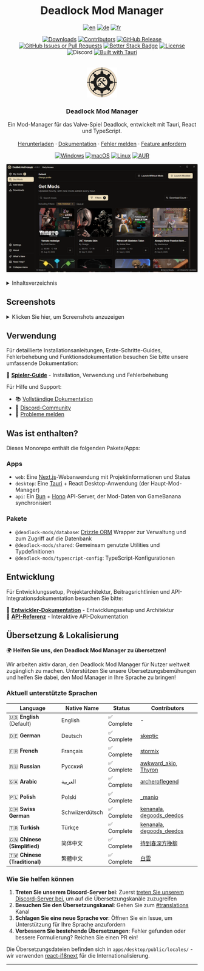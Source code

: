<!-- Improved compatibility of back to top link: See: https://github.com/othneildrew/Best-README-Template/pull/73 -->

<a id="readme-top"></a>

<div align="center">
<h1> Deadlock Mod Manager</h1>
</div>
<!-- Project Stats -->
<div align="center">

[![en](https://img.shields.io/badge/lang-en-red.svg)](https://github.com/stormix/deadlock-modmanager/blob/main/README.md)
[![de](https://img.shields.io/badge/lang-de-yellow.svg)](https://github.com/stormix/deadlock-modmanager/blob/main/README.de.md)
[![fr](https://img.shields.io/badge/lang-fr-blue.svg)](https://github.com/stormix/deadlock-modmanager/blob/main/README.fr.md)

[![Downloads][downloads-status]][downloads-url]
[![Contributors][contributors-status]][contributors-url]
[![GitHub Release][release-status]][release-url]
[![GitHub Issues or Pull Requests][issues-status]][issues-url]
[![Better Stack Badge](https://uptime.betterstack.com/status-badges/v1/monitor/1psci.svg)](https://uptime.betterstack.com/?utm_source=status_badge)
[![License][license-status]][license-url]
![Discord](https://img.shields.io/discord/1322369530386710568?label=discord)
[![Built with Tauri][tauri-status]][tauri-url]

</div>
<br />
<div align="center">
  <a href="https://github.com/stormix/deadlock-modmanager">
    <img src="./apps/desktop/src-tauri/icons/128x128.png" alt="Logo" width="80" height="80">
  </a>

  <h3 align="center">Deadlock Mod Manager</h3>

  <p align="center">
    Ein Mod-Manager für das Valve-Spiel Deadlock, entwickelt mit Tauri, React und TypeScript.
    <br />
    <br />
    <a href="https://github.com/stormix/deadlock-modmanager/releases/latest">Herunterladen</a>
    ·
    <a href="https://docs.deadlockmods.app/">Dokumentation</a>
    ·
    <a href="https://github.com/stormix/deadlock-modmanager/issues/new?labels=bug&template=bug-report---.md">Fehler melden</a>
    ·
    <a href="https://github.com/stormix/deadlock-modmanager/issues/new?labels=enhancement&template=feature-request---.md">Feature anfordern</a>
  </p>
  
<!-- Distribution & Platforms -->
[![Windows][windows-status]][windows-url]
[![macOS][macos-status]][macos-url]
[![Linux][linux-status]][linux-url]
[![AUR][aur-status]][aur-url]

  <img src="./docs/assets/mods.png" alt="Deadlock Mod Manager" width="600">
  
</div>

<br />

<!-- INHALTSVERZEICHNIS -->
<details>
  <summary>Inhaltsverzeichnis</summary>
  <ol>
    <li><a href="#screenshots">Screenshots</a></li>
    <li><a href="#verwendung">Verwendung</a></li>
    <li><a href="#was-ist-enthalten">Was ist enthalten?</a></li>
    <li>
      <a href="#erste-schritte">Erste Schritte</a>
      <ul>
        <li><a href="#voraussetzungen">Voraussetzungen</a></li>
        <li><a href="#installation">Installation</a></li>
        <li><a href="#entwicklung">Entwicklung</a></li>
      </ul>
    </li>
    <li><a href="#mitwirken">Mitwirken</a></li>
    <li><a href="#lizenz">Lizenz</a></li>
    <li><a href="#kontakt">Kontakt</a></li>
    <li><a href="#danksagungen">Danksagungen</a></li>
  </ol>
</details>

## Screenshots

<details>
<summary>Klicken Sie hier, um Screenshots anzuzeigen</summary>

### Hauptanwendung

![Deadlock Mod Manager](./docs/assets/mods.png)

### Mod-Browser

![Mod-Browser](./docs/assets/mods.png)

### Individuelle Mod-Seiten

![Mod-Seite](./docs/assets/mod.png)

![Mod-Seite Details](./docs/assets/mod-2.png)

![Mod-Seite Installation](./docs/assets/mod-3.png)

### Installationsprozess

![Installationsprozess](./docs/assets/install.png)

### Meine Mods Seite

![Meine Mods](./docs/assets/my-mods.png)

### Download-Verwaltung

![Download-Seite](./docs/assets/download.png)

![Downloads-Seite](./docs/assets/downloads.png)

### Einstellungen

![Einstellungen](./docs/assets/settings.png)

![Einstellungen - Allgemein](./docs/assets/settings-2.png)

![Einstellungen - Spielpfad](./docs/assets/settings-3.png)

![Einstellungen - Erweitert](./docs/assets/settings-4.png)

![Einstellungen - Über](./docs/assets/settings-5.png)

</details>

## Verwendung

Für detaillierte Installationsanleitungen, Erste-Schritte-Guides, Fehlerbehebung und Funktionsdokumentation besuchen Sie bitte unsere umfassende Dokumentation:

📖 **[Spieler-Guide](https://docs.deadlockmods.app/using-mod-manager)** - Installation, Verwendung und Fehlerbehebung

Für Hilfe und Support:

- 📚 [Vollständige Dokumentation](https://docs.deadlockmods.app/)
- 💬 [Discord-Community](https://discord.gg/WbFNt8CCr8)
- 🐛 [Probleme melden](https://github.com/stormix/deadlock-modmanager/issues)

## Was ist enthalten?

Dieses Monorepo enthält die folgenden Pakete/Apps:

### Apps

- `web`: Eine [Next.js](https://nextjs.org/)-Webanwendung mit Projektinformationen und Status
- `desktop`: Eine [Tauri](https://tauri.app/) + React Desktop-Anwendung (der Haupt-Mod-Manager)
- `api`: Ein [Bun](https://bun.sh/) + [Hono](https://hono.dev/) API-Server, der Mod-Daten von GameBanana synchronisiert

### Pakete

- `@deadlock-mods/database`: [Drizzle ORM](https://orm.drizzle.team/) Wrapper zur Verwaltung und zum Zugriff auf die Datenbank
- `@deadlock-mods/shared`: Gemeinsam genutzte Utilities und Typdefinitionen
- `@deadlock-mods/typescript-config`: TypeScript-Konfigurationen

## Entwicklung

Für Entwicklungssetup, Projektarchitektur, Beitragsrichtlinien und API-Integrationsdokumentation besuchen Sie bitte:

🔧 **[Entwickler-Dokumentation](https://docs.deadlockmods.app/developer-docs)** - Entwicklungssetup und Architektur  
🔌 **[API-Referenz](https://docs.deadlockmods.app/api)** - Interaktive API-Dokumentation

## Übersetzung & Lokalisierung

🌍 **Helfen Sie uns, den Deadlock Mod Manager zu übersetzen!**

Wir arbeiten aktiv daran, den Deadlock Mod Manager für Nutzer weltweit zugänglich zu machen. Unterstützen Sie unsere Übersetzungsbemühungen und helfen Sie dabei, den Mod Manager in Ihre Sprache zu bringen!

### Aktuell unterstützte Sprachen

<!-- LANGUAGE_TABLE_START -->

| Language | Native Name | Status | Contributors |
|----------|-------------|--------|-------------|
| 🇺🇸 **English** (Default) | English | ✅ Complete | - |
| 🇩🇪 **German** | Deutsch | ✅ Complete | [skeptic](https://discordapp.com/users/__skeptic__/) |
| 🇫🇷 **French** | Français | ✅ Complete | [stormix](https://github.com/stormix) |
| 🇷🇺 **Russian** | Русский | ✅ Complete | [awkward_akio](https://discordapp.com/users/awkward_akio/), [Thyron](https://github.com/baka-thyron) |
| 🇸🇦 **Arabic** | العربية | ✅ Complete | [archeroflegend](https://discordapp.com/users/archeroflegend/) |
| 🇵🇱 **Polish** | Polski | ✅ Complete | [_manio](https://discordapp.com/users/_manio/) |
| 🇨🇭 **Swiss German** | Schwiizerdütsch | ✅ Complete | [kenanala](https://discordapp.com/users/kenanala/), [degoods_deedos](https://discordapp.com/users/degoods_deedos/) |
| 🇹🇷 **Turkish** | Türkçe | ✅ Complete | [kenanala](https://discordapp.com/users/kenanala/), [degoods_deedos](https://discordapp.com/users/degoods_deedos/) |
| 🇨🇳 **Chinese (Simplified)** | 简体中文 | ✅ Complete | [待到春深方挽柳](mailto:sfk_04@qq.com) |
| 🇹🇼 **Chinese (Traditional)** | 繁體中文 | ✅ Complete | [白雲](https://github.com/phillychi3) |

<!-- LANGUAGE_TABLE_END -->

### Wie Sie helfen können

1. **Treten Sie unserem Discord-Server bei**: Zuerst [treten Sie unserem Discord-Server bei](https://discord.gg/WbFNt8CCr8), um auf die Übersetzungskanäle zuzugreifen
2. **Besuchen Sie den Übersetzungskanal**: Gehen Sie zum [#translations](https://discord.com/channels/1322369530386710568/1414203136939135067) Kanal
3. **Schlagen Sie eine neue Sprache vor**: Öffnen Sie ein Issue, um Unterstützung für Ihre Sprache anzufordern
4. **Verbessern Sie bestehende Übersetzungen**: Fehler gefunden oder bessere Formulierung? Reichen Sie einen PR ein!

Die Übersetzungsdateien befinden sich in `apps/desktop/public/locales/` - wir verwenden [react-i18next](https://react.i18next.com/) für die Internationalisierung.

---

[downloads-status]: https://img.shields.io/github/downloads/stormix/deadlock-modmanager/latest/total
[downloads-url]: https://github.com/stormix/deadlock-modmanager/releases/latest
[stars-status]: https://img.shields.io/github/stars/stormix/deadlock-modmanager
[stars-url]: https://github.com/stormix/deadlock-modmanager/stargazers
[release-status]: https://img.shields.io/github/v/release/stormix/deadlock-modmanager
[release-url]: https://github.com/stormix/deadlock-modmanager/releases/latest
[issues-status]: https://img.shields.io/github/issues/stormix/deadlock-modmanager
[issues-url]: https://github.com/stormix/deadlock-modmanager/issues
[license-status]: https://img.shields.io/github/license/stormix/deadlock-modmanager
[license-url]: https://github.com/stormix/deadlock-modmanager/blob/main/LICENSE.md
[aur-status]: https://img.shields.io/aur/version/deadlock-modmanager
[aur-url]: https://aur.archlinux.org/packages/deadlock-modmanager
[tauri-status]: https://img.shields.io/badge/built_with-Tauri-24C8DB?logo=tauri
[tauri-url]: https://tauri.app/
[typescript-status]: https://img.shields.io/badge/typescript-007ACC?logo=typescript&logoColor=white
[typescript-url]: https://www.typescriptlang.org/
[rust-status]: https://img.shields.io/badge/rust-000000?logo=rust&logoColor=white
[rust-url]: https://www.rust-lang.org/
[commit-activity-status]: https://img.shields.io/github/commit-activity/m/stormix/deadlock-modmanager
[commit-activity-url]: https://github.com/stormix/deadlock-modmanager/graphs/commit-activity
[last-commit-status]: https://img.shields.io/github/last-commit/stormix/deadlock-modmanager
[last-commit-url]: https://github.com/stormix/deadlock-modmanager/commits/main
[contributors-status]: https://img.shields.io/github/contributors/stormix/deadlock-modmanager
[contributors-url]: https://github.com/stormix/deadlock-modmanager/graphs/contributors
[forks-status]: https://img.shields.io/github/forks/stormix/deadlock-modmanager
[forks-url]: https://github.com/stormix/deadlock-modmanager/network/members
[windows-status]: https://img.shields.io/badge/Windows-0078D6?logo=windows&logoColor=white
[windows-url]: https://github.com/stormix/deadlock-modmanager/releases/latest
[macos-status]: https://img.shields.io/badge/macOS-000000?logo=apple&logoColor=white
[macos-url]: https://github.com/stormix/deadlock-modmanager/releases/latest
[linux-status]: https://img.shields.io/badge/Linux-FCC624?logo=linux&logoColor=black
[linux-url]: https://github.com/stormix/deadlock-modmanager/releases/latest
